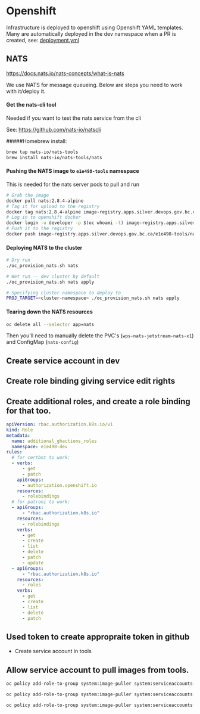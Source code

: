 # Openshift

Infrastructure is deployed to openshift using Openshift YAML templates. Many are automatically deployed in the dev namespace when a PR is created, see: [deployment.yml](https://github.com/bcgov/wps/blob/main/.github/workflows/deployment.yml)

## NATS

https://docs.nats.io/nats-concepts/what-is-nats

We use NATS for message queueing. Below are steps you need to work with it/deploy it.

#### Get the nats-cli tool

Needed if you want to test the nats service from the cli

See: https://github.com/nats-io/natscli

#####Homebrew install:

```bash
brew tap nats-io/nats-tools
brew install nats-io/nats-tools/nats
```

#### Pushing the NATS image to `e1e498-tools` namespace

This is needed for the nats server pods to pull and run

```bash
# Grab the image
docker pull nats:2.8.4-alpine
# Tag it for upload to the registry
docker tag nats:2.8.4-alpine image-registry.apps.silver.devops.gov.bc.ca/e1e498-tools/nats:2.8.4-alpine
# Log in to openshift docker
docker login -u developer -p $(oc whoami -t) image-registry.apps.silver.devops.gov.bc.ca
# Push it to the registry
docker push image-registry.apps.silver.devops.gov.bc.ca/e1e498-tools/nats:2.8.4-alpine
```

#### Deploying NATS to the cluster

```bash
# Dry run
./oc_provision_nats.sh nats

# Wet run -- dev cluster by default
./oc_provision_nats.sh nats apply

# Specifying cluster namespace to deploy to
PROJ_TARGET=<cluster-namespace> ./oc_provision_nats.sh nats apply
```

#### Tearing down the NATS resources

```bash
oc delete all --selector app=nats
```

Then you'll need to manually delete the PVC's (`wps-nats-jetstream-nats-x1`) and ConfigMap (`nats-config`)

## Create service account in dev

## Create role binding giving service edit rights

## Create additional roles, and create a role binding for that too.

```yaml
apiVersion: rbac.authorization.k8s.io/v1
kind: Role
metadata:
  name: additional_ghactions_roles
  namespace: e1e498-dev
rules:
  # for certbot to work:
  - verbs:
      - get
      - patch
    apiGroups:
      - authorization.openshift.io
    resources:
      - rolebindings
  # for patroni to work:
  - apiGroups:
      - "rbac.authorization.k8s.io"
    resources:
      - rolebindings
    verbs:
      - get
      - create
      - list
      - delete
      - patch
      - update
  - apiGroups:
      - "rbac.authorization.k8s.io"
    resources:
      - roles
    verbs:
      - get
      - create
      - list
      - delete
      - patch
```

## Used token to create appropraite token in github

- Create service account in tools

## Allow service account to pull images from tools.

```bash
oc policy add-role-to-group system:image-puller system:serviceaccounts:e1e498-dev --namespace=e1e498-tools
```

```bash
oc policy add-role-to-group system:image-puller system:serviceaccounts:e1e498-prod --namespace=e1e498-tools
```

```bash
oc policy add-role-to-group system:image-puller system:serviceaccounts:e1e498-test --namespace=e1e498-tools
```
